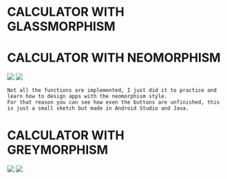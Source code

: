 #
# CALCULATOR WITH GLASSMORPHISM




#
# CALCULATOR WITH NEOMORPHISM
![](https://github.com/DamianPyCoder/Apps_in_Glassmorphism_Neomorphism_Greyphism/blob/main/Screenshots/1a.jpg)
![](https://github.com/DamianPyCoder/Apps_in_Glassmorphism_Neomorphism_Greyphism/blob/main/Screenshots/2a.jpg)

```
Not all the functions are implemented, I just did it to practice and learn how to design apps with the neomorphism style. 
For that reason you can see how even the buttons are unfinished, this is just a small sketch but made in Android Studio and Java.
```



#
# CALCULATOR WITH GREYMORPHISM
![](https://github.com/DamianPyCoder/Apps_in_Glassmorphism_Neomorphism_Greyphism/blob/main/Screenshots/3a.jpg)
![](https://github.com/DamianPyCoder/Apps_in_Glassmorphism_Neomorphism_Greyphism/blob/main/Screenshots/5a.jpg)
